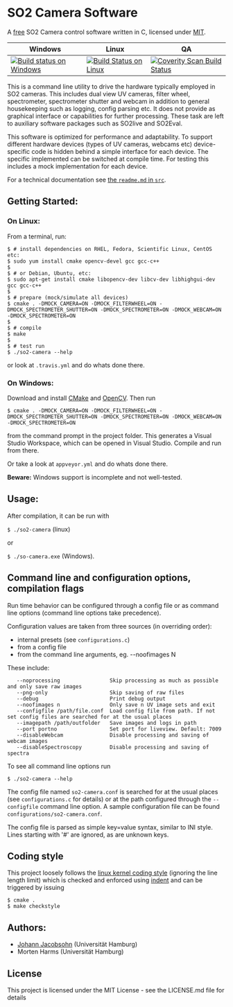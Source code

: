 SO2 Camera Software
====================

A [free](http://www.gnu.org/philosophy/free-sw.html) SO2 Camera control
software written in C, licensed under [MIT](LICENSE.md).

| Windows | Linux | QA     |
| ------- | ----- | ------ |
| [![Build status on Windows](https://ci.appveyor.com/api/projects/status/wtsnd28pv7ymsabg?svg=true)](https://ci.appveyor.com/project/jjacobsohn/so2-camera) | [![Build Status on Linux](https://travis-ci.org/OpenSO2/so2control.svg?branch=master)](https://travis-ci.org/OpenSO2/so2control)  | [![Coverity Scan Build Status](https://scan.coverity.com/projects/6043/badge.svg)](https://scan.coverity.com/projects/johannjacobsohn-so2-camera) |

This is a command line utility to drive the hardware typically employed
in SO2 cameras. This includes dual view UV cameras, filter wheel,
spectrometer, spectrometer shutter and webcam in addition to general
housekeeping such as logging, config parsing etc. It does not provide
as graphical interface or capabilities for further processing. These
task are left to auxiliary software packages such as SO2live and
SO2Eval.

This software is optimized for performance and adaptability. To support
different hardware devices (types of UV cameras, webcams etc)
device-specific code is hidden behind a simple interface for each
device. The specific implemented can be switched at compile time. For
testing this includes a mock implementation for each device.

For a technical documentation see [the `readme.md` in `src`](src/readme.md).


Getting Started:
---------

### On Linux:

From a terminal, run:

````
$ # install dependencies on RHEL, Fedora, Scientific Linux, CentOS etc:
$ sudo yum install cmake opencv-devel gcc gcc-c++
$
$ # or Debian, Ubuntu, etc:
$ sudo apt-get install cmake libopencv-dev libcv-dev libhighgui-dev gcc gcc-c++
$
$ # prepare (mock/simulate all devices)
$ cmake . -DMOCK_CAMERA=ON -DMOCK_FILTERWHEEL=ON -DMOCK_SPECTROMETER_SHUTTER=ON -DMOCK_SPECTROMETER=ON -DMOCK_WEBCAM=ON -DMOCK_SPECTROMETER=ON
$
$ # compile
$ make
$
$ # test run
$ ./so2-camera --help
````
or look at `.travis.yml` and do whats done there.

### On Windows:

Download and install [CMake][cmake] and [OpenCV][opencv]. Then run

```
$ cmake . -DMOCK_CAMERA=ON -DMOCK_FILTERWHEEL=ON -DMOCK_SPECTROMETER_SHUTTER=ON -DMOCK_SPECTROMETER=ON -DMOCK_WEBCAM=ON -DMOCK_SPECTROMETER=ON
```

from the command prompt in the project folder. This generates a Visual
Studio Workspace, which can be opened in Visual Studio. Compile and run
from there.

Or take a look at `appveyor.yml` and do whats done there.

**Beware:** Windows support is incomplete and not well-tested.

Usage:
----

After compilation, it can be run with

`$ ./so2-camera` (linux)

or

`$ ./so-camera.exe` (Windows).





Command line and configuration options, compilation flags
---------------------------------------------------------

Run time behavior can be configured through a config file or as
command line options (command line options take precedence).

Configuration values are taken from three sources (in overriding order):

- internal presets (see `configurations.c`)
- from a config file
- from the command line arguments, eg. --noofimages N

These include:

```
   --noprocessing                Skip processing as much as possible and only save raw images
   --png-only                    Skip saving of raw files
   --debug                       Print debug output
   --noofimages n                Only save n UV image sets and exit
   --configfile /path/file.conf  Load config file from path. If not set config files are searched for at the usual places
   --imagepath /path/outfolder   Save images and logs in path
   --port portno                 Set port for liveview. Default: 7009
   --disableWebcam               Disable processing and saving of webcam images
   --disableSpectroscopy         Disable processing and saving of spectra
```

To see all command line options run

```
$ ./so2-camera --help
```

The config file named `so2-camera.conf` is searched for at the usual
places (see `configurations.c` for details) or at the path configured
through the `--configfile` command line option. A sample configuration
file can be found `configurations/so2-camera.conf`.

The config file is parsed as simple key=value syntax, similar to INI
style. Lines starting with '#' are ignored, as are unknown keys.




Coding style
------------

This project loosely follows the [linux kernel coding style](https://www.kernel.org/doc/Documentation/CodingStyle) (ignoring the line length limit)
which is checked and enforced using [indent](http://www.gnu.org/software/indent/) and can be triggered by issuing

```
$ cmake .
$ make checkstyle
```

Authors:
--------

- [Johann Jacobsohn][jj] (Universität Hamburg)
- Morten Harms (Universität Hamburg)


License
-------

This project is licensed under the MIT License - see the LICENSE.md file for details

[jj]: johann.jacobsohn@uni-hamburg.de
[opencv]: http://opencv.org/
[zlib]: http://www.zlib.net/
[phx]: http://www.activesilicon.com/products_sw.htm#phxsdk
[cmake]: http://www.cmake.org/
